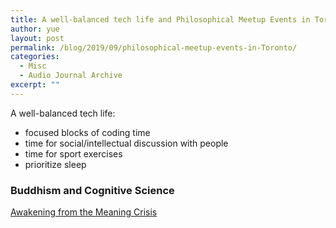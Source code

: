 ```yaml
---
title: A well-balanced tech life and Philosophical Meetup Events in Toronto
author: yue
layout: post
permalink: /blog/2019/09/philosophical-meetup-events-in-Toronto/
categories:
  - Misc
  - Audio Journal Archive
excerpt: ""
---
```


A well-balanced tech life:
- focused blocks of coding time
- time for social/intellectual discussion with people
- time for sport exercises
- prioritize sleep

### Buddhism and Cognitive Science
[Awakening from the Meaning Crisis](https://www.youtube.com/watch?v=54l8_ewcOlY&feature=youtu.be)
